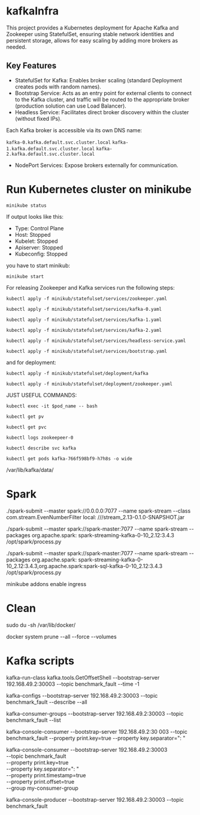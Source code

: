 # kafkaInfra

This project provides a Kubernetes deployment for Apache Kafka and Zookeeper using StatefulSet, ensuring stable network
identities and persistent storage, allows for easy scaling by adding more brokers as needed.

## Key Features

* StatefulSet for Kafka: Enables broker scaling (standard Deployment creates pods with random names).
* Bootstrap Service: Acts as an entry point for external clients to connect to the Kafka cluster, and traffic will be
  routed to the appropriate broker (production solution can use Load Balancer).
* Headless Service: Facilitates direct broker discovery within the cluster (without fixed IPs).

Each Kafka broker is accessible via its own DNS name:

`kafka-0.kafka.default.svc.cluster.local`
`kafka-1.kafka.default.svc.cluster.local`
`kafka-2.kafka.default.svc.cluster.local`

* NodePort Services: Expose brokers externally for communication.

# Run Kubernetes cluster on minikube

`minikube status`

If output looks like this:

* Type: Control Plane
* Host: Stopped
* Kubelet: Stopped
* Apiserver: Stopped
* Kubeconfig: Stopped

you have to start minikub:

`minikube start`

For releasing Zookeeper and Kafka services run the following steps:

`kubectl apply -f minikub/statefulset/services/zookeeper.yaml`

`kubectl apply -f minikub/statefulset/services/kafka-0.yaml`

`kubectl apply -f minikub/statefulset/services/kafka-1.yaml`

`kubectl apply -f minikub/statefulset/services/kafka-2.yaml`

`kubectl apply -f minikub/statefulset/services/headless-service.yaml`

`kubectl apply -f minikub/statefulset/services/bootstrap.yaml`

and for deployment:

`kubectl apply -f minikub/statefulset/deployment/kafka`

`kubectl apply -f minikub/statefulset/deployment/zookeeper.yaml`

JUST USEFUL COMMANDS:

`kubectl exec -it $pod_name -- bash`

`kubectl get pv`

`kubectl get pvc`

`kubectl logs zookeepeer-0`

`kubectl describe svc kafka`

`kubectl get pods kafka-766f598bf9-h7h8s -o wide`

/var/lib/kafka/data/

# Spark

./spark-submit --master spark://0.0.0.0:7077 --name spark-stream --class com.stream.EvenNumberFilter local:
///stream_2.13-0.1.0-SNAPSHOT.jar

./spark-submit --master spark://spark-master:7077 --name spark-stream --packages org.apache.spark:
spark-streaming-kafka-0-10_2.12:3.4.3 /opt/spark/process.py

./spark-submit --master spark://spark-master:7077 --name spark-stream --packages org.apache.spark:
spark-streaming-kafka-0-10_2.12:3.4.3,org.apache.spark:spark-sql-kafka-0-10_2.12:3.4.3 /opt/spark/process.py

minikube addons enable ingress

# Clean

sudo du -sh /var/lib/docker/

docker system prune --all --force --volumes

# Kafka scripts

kafka-run-class kafka.tools.GetOffsetShell --bootstrap-server 192.168.49.2:30003 --topic benchmark_fault --time -1

kafka-configs --bootstrap-server 192.168.49.2:30003 --topic benchmark_fault --describe --all

kafka-consumer-groups --bootstrap-server 192.168.49.2:30003 --topic benchmark_fault --list

kafka-console-consumer --bootstrap-server 192.168.49.2:30
003 --topic benchmark_fault --property print.key=true --property key.separator=": "

kafka-console-consumer --bootstrap-server 192.168.49.2:30003 \
--topic benchmark_fault \
--property print.key=true \
--property key.separator=": " \
--property print.timestamp=true \
--property print.offset=true \
--group my-consumer-group

kafka-console-producer --bootstrap-server 192.168.49.2:30003 --topic benchmark_fault